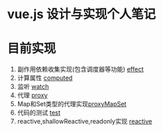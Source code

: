 # **vue.js 设计与实现个人笔记**



# 目前实现

1. 副作用依赖收集实现(包含调度器等功能) [effect](./reactivity/index.js)
2. 计算属性 [computed](./computed/index.js)
3. 监听 [watch](./watch/index.js)
4. 代理 [proxy](./reactivity/index.js)
5. Map和Set类型的代理实现[proxyMapSet](./reactivity/proxyMapSet.js)
6. 代码的测试 [test](./test)
7. reactive,shallowReactive,readonly实现 [reactive](./reactivity/index.js)

​	

